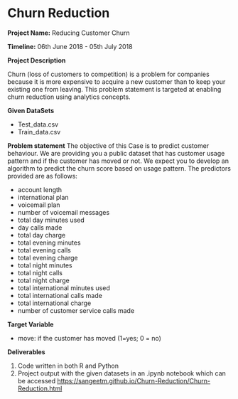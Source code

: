 # Churn Reduction

**Project Name:** Reducing Customer Churn

**Timeline:** 06th June 2018 - 05th July 2018

**Project Description**

Churn (loss of customers to competition) is a problem for companies because it is more
expensive to acquire a new customer than to keep your existing one from leaving. This
problem statement is targeted at enabling churn reduction using analytics concepts.

**Given DataSets**
* Test_data.csv
* Train_data.csv

**Problem statement**
The objective of this Case is to predict customer behaviour. We are providing you a
public dataset that has customer usage pattern and if the customer has moved or not.
We expect you to develop an algorithm to predict the churn score based on usage
pattern. The predictors provided are as follows:
* account length
* international plan
* voicemail plan
* number of voicemail messages
* total day minutes used
* day calls made
* total day charge
* total evening minutes
* total evening calls
* total evening charge
* total night minutes
* total night calls
* total night charge
* total international minutes used
* total international calls made
* total international charge
* number of customer service calls made

**Target Variable** 
* move: if the customer has moved (1=yes; 0 = no)

**Deliverables**
1) Code written in both R and Python
2) Project output with the given datasets in an .ipynb notebook which can be accessed https://sangeetm.github.io/Churn-Reduction/Churn-Reduction.html
